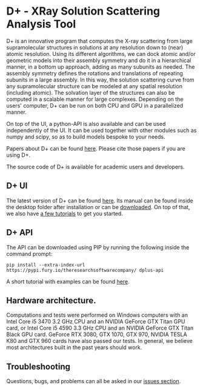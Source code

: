 D+ - XRay Solution Scattering Analysis Tool
========================

D+ is an innovative program that computes the X-ray scattering from large supramolecular structures in solutions at any resolution down to (near) atomic resolution.
Using its different algorithms, we can dock atomic and/or geometric models into their assembly symmetry and do it in a hierarchical manner, in a bottom up approach, adding as many subunits as needed.
The assembly symmetry defines the rotations and translations of repeating subunits in a large assembly.
In this way, the solution scattering curve from any supramolecular structure can be modeled at any spatial resolution (including atomic). The solvation layer of the structures can also be computed in a scalable manner for large complexes.
Depending on the users' computer, D+ can be run on both CPU and GPU in a parallelized manner.

On top of the UI, a python-API is also available and can be used independently of the UI. It can be used together with other modules such as numpy and scipy, so as to build models bespoke to your needs.

Papers about D+ can be found [here](https://scholars.huji.ac.il/uriraviv/book/papers-about-d). Please cite those papers if you are using D+.

The source code of D+ is available for academic users and developers. 

D+ UI
-----
The latest version of D+ can be found [here](https://github.com/uri-raviv-lab/dplus-dev/releases).
Its manual can be found inside the desktop folder after installation or can be [downloaded](https://scholars.huji.ac.il/sites/default/files/uriraviv/files/dmanual.pdf).
On top of that, we also have [a few tutorials](https://scholars.huji.ac.il/uriraviv/book/tutorials-d) to get you started.

D+ API
------
The API can be downloaded using PIP by running the following inside the command prompt:

`pip install --extra-index-url https://pypi.fury.io/theresearchsoftwarecompany/ dplus-api`

A short tutorial with examples can be found [here](https://github.com/uri-raviv-lab/dplus-dev/tree/development/PythonInterface).

Hardware architecture.
----------------------
Computations and tests were performed on Windows computers with an Intel Core i5 3470 3.2 GHz CPU and an NVIDIA GeForce GTX Titan GPU card, or Intel Core i5 4590 3.3 GHz CPU and an NVIDIA GeForce GTX Titan Black GPU card. GeForce RTX 3080, GTX 1070, GTX 970, NVIDIA TESLA K80 and GTX 960 cards have also passed our tests.
In general, we believe most architectures built in the past years should work.

Troubleshooting
---------------
Questions, bugs, and problems can all be asked in our [issues section](https://github.com/uri-raviv-lab/dplus-dev/issues).
